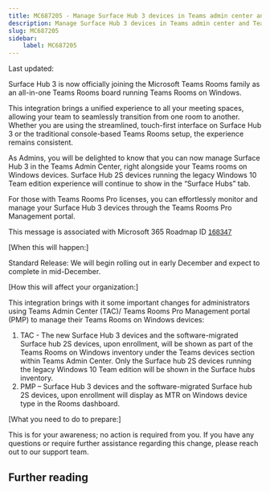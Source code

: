 ```yaml
---
title: MC687205 - Manage Surface Hub 3 devices in Teams admin center and Teams Rooms Pro Management portal
description: Manage Surface Hub 3 devices in Teams admin center and Teams Rooms Pro Management portal
slug: MC687205
sidebar:
    label: MC687205
---
```



Last updated: 

<p>Surface Hub 3 is now officially joining the Microsoft Teams Rooms family as an all-in-one Teams Rooms board running Teams Rooms on Windows.<br></p><p>This integration brings a unified experience to all your meeting spaces, allowing your team to seamlessly transition from one room to another. Whether you are using the streamlined, touch-first interface on Surface Hub 3 or the traditional console-based Teams Rooms setup, the experience remains consistent.
</p><p>As Admins, you will be delighted to know that you can now manage Surface Hub 3 in the Teams Admin Center, right alongside your Teams rooms on Windows devices. Surface Hub 2S devices running the legacy Windows 10 Team edition experience will continue to show in the “Surface Hubs” tab.
</p><p>For those with Teams Rooms Pro licenses, you can effortlessly monitor and manage your Surface Hub 3 devices through the Teams Rooms Pro Management portal.</p><p>This message is associated with Microsoft 365 Roadmap ID <a href="https://www.microsoft.com/microsoft-365/roadmap?rtc=1%26filters=&amp;searchterms=168347" target="_blank" style="background-color: rgb(255, 255, 255); font-family: sans-serif; font-weight: 400;">168347</a></p><p>[When this will happen:]</p><p>Standard Release: We will begin rolling out in early December and expect to complete in mid-December.</p><p>[How this will affect your organization:]</p><p>This integration brings with it some important changes for administrators using Teams Admin Center (TAC)/ Teams Rooms Pro Management portal (PMP) to manage their Teams Rooms on Windows devices:
</p><ol><li>TAC - The new Surface Hub 3 devices and the software-migrated Surface hub 2S devices, upon enrollment, will be shown as part of the Teams Rooms on Windows inventory under the Teams devices section within Teams Admin Center. Only the Surface hub 2S devices running the legacy Windows 10 Team edition will be shown in the Surface hubs inventory.</li><li>PMP – Surface Hub 3 devices and the software-migrated Surface hub 2S devices, upon enrollment will display as MTR on Windows device type in the Rooms dashboard.</li></ol><p>[What you need to do to prepare:]</p><p>This is for your awareness; no action is required from you. If you have any questions or require further assistance regarding this change, please reach out to our support team.</p>

## Further reading
